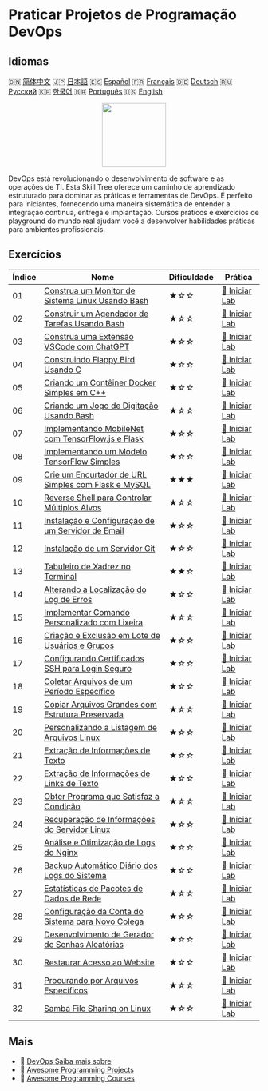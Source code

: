 # Praticar Projetos de Programação DevOps

## Idiomas

🇨🇳 [简体中文](README_zh.md) 🇯🇵 [日本語](README_ja.md) 🇪🇸 [Español](README_es.md) 🇫🇷 [Français](README_fr.md) 🇩🇪 [Deutsch](README_de.md) 🇷🇺 [Русский](README_ru.md) 🇰🇷 [한국어](README_ko.md) 🇧🇷 [Português](README_pt.md) 🇺🇸 [English](README.md) 

<div align="center">
<img width="128px" src="https://file.labex.io/path/a3Od9y18p0bV.png">
</div>

DevOps está revolucionando o desenvolvimento de software e as operações de TI. Esta Skill Tree oferece um caminho de aprendizado estruturado para dominar as práticas e ferramentas de DevOps. É perfeito para iniciantes, fornecendo uma maneira sistemática de entender a integração contínua, entrega e implantação. Cursos práticos e exercícios de playground do mundo real ajudam você a desenvolver habilidades práticas para ambientes profissionais.

## Exercícios

|   Índice | Nome                                                                                                                                         | Dificuldade   | Prática                                                                                                 |
|----------|----------------------------------------------------------------------------------------------------------------------------------------------|---------------|---------------------------------------------------------------------------------------------------------|
|       01 | [Construa um Monitor de Sistema Linux Usando Bash](https://labex.io/pt/courses/project-build-a-linux-system-monitor-using-bash)              | ★☆☆           | [🚀 Iniciar Lab](https://labex.io/pt/courses/project-build-a-linux-system-monitor-using-bash)           |
|       02 | [Construir um Agendador de Tarefas Usando Bash](https://labex.io/pt/courses/project-build-a-task-scheduler-using-bash)                       | ★☆☆           | [🚀 Iniciar Lab](https://labex.io/pt/courses/project-build-a-task-scheduler-using-bash)                 |
|       03 | [Construa uma Extensão VSCode com ChatGPT](https://labex.io/pt/courses/project-build-an-vscode-extension-with-chatgpt)                       | ★☆☆           | [🚀 Iniciar Lab](https://labex.io/pt/courses/project-build-an-vscode-extension-with-chatgpt)            |
|       04 | [Construindo Flappy Bird Usando C](https://labex.io/pt/courses/project-building-flappy-bird-using-c)                                         | ★☆☆           | [🚀 Iniciar Lab](https://labex.io/pt/courses/project-building-flappy-bird-using-c)                      |
|       05 | [Criando um Contêiner Docker Simples em C++](https://labex.io/pt/courses/project-creating-a-simple-docker-container-in-cpp)                  | ★☆☆           | [🚀 Iniciar Lab](https://labex.io/pt/courses/project-creating-a-simple-docker-container-in-cpp)         |
|       06 | [Criando um Jogo de Digitação Usando Bash](https://labex.io/pt/courses/project-creating-a-typing-game-using-bash)                            | ★☆☆           | [🚀 Iniciar Lab](https://labex.io/pt/courses/project-creating-a-typing-game-using-bash)                 |
|       07 | [Implementando MobileNet com TensorFlow.js e Flask](https://labex.io/pt/courses/project-deploying-mobilenet-with-tensorflowjs-and-flask)     | ★☆☆           | [🚀 Iniciar Lab](https://labex.io/pt/courses/project-deploying-mobilenet-with-tensorflowjs-and-flask)   |
|       08 | [Implementando um Modelo TensorFlow Simples](https://labex.io/pt/courses/project-deploying-a-simple-tensorflow-model)                        | ★☆☆           | [🚀 Iniciar Lab](https://labex.io/pt/courses/project-deploying-a-simple-tensorflow-model)               |
|       09 | [Crie um Encurtador de URL Simples com Flask e MySQL](https://labex.io/pt/courses/project-build-a-simple-url-shortener-with-flask-and-mysql) | ★★★           | [🚀 Iniciar Lab](https://labex.io/pt/courses/project-build-a-simple-url-shortener-with-flask-and-mysql) |
|       10 | [Reverse Shell para Controlar Múltiplos Alvos](https://labex.io/pt/courses/project-reverse-shell-to-control-multiple-targets)                | ★☆☆           | [🚀 Iniciar Lab](https://labex.io/pt/courses/project-reverse-shell-to-control-multiple-targets)         |
|       11 | [Instalação e Configuração de um Servidor de Email](https://labex.io/pt/courses/project-installing-and-configuring-a-mail-server)            | ★☆☆           | [🚀 Iniciar Lab](https://labex.io/pt/courses/project-installing-and-configuring-a-mail-server)          |
|       12 | [Instalação de um Servidor Git](https://labex.io/pt/courses/project-installing-a-git-server)                                                 | ★☆☆           | [🚀 Iniciar Lab](https://labex.io/pt/courses/project-installing-a-git-server)                           |
|       13 | [Tabuleiro de Xadrez no Terminal](https://labex.io/pt/courses/project-chess-board-in-terminal)                                               | ★★☆           | [🚀 Iniciar Lab](https://labex.io/pt/courses/project-chess-board-in-terminal)                           |
|       14 | [Alterando a Localização do Log de Erros](https://labex.io/pt/courses/project-changing-the-error-log-location)                               | ★☆☆           | [🚀 Iniciar Lab](https://labex.io/pt/courses/project-changing-the-error-log-location)                   |
|       15 | [Implementar Comando Personalizado com Lixeira](https://labex.io/pt/courses/project-avoid-accidental-deletion)                               | ★☆☆           | [🚀 Iniciar Lab](https://labex.io/pt/courses/project-avoid-accidental-deletion)                         |
|       16 | [Criação e Exclusão em Lote de Usuários e Grupos](https://labex.io/pt/courses/project-bulk-creation-and-deletion-of-users-and-groups)        | ★☆☆           | [🚀 Iniciar Lab](https://labex.io/pt/courses/project-bulk-creation-and-deletion-of-users-and-groups)    |
|       17 | [Configurando Certificados SSH para Login Seguro](https://labex.io/pt/courses/project-certificate-configuration)                             | ★☆☆           | [🚀 Iniciar Lab](https://labex.io/pt/courses/project-certificate-configuration)                         |
|       18 | [Coletar Arquivos de um Período Específico](https://labex.io/pt/courses/project-collect-files-from-specified-time)                           | ★☆☆           | [🚀 Iniciar Lab](https://labex.io/pt/courses/project-collect-files-from-specified-time)                 |
|       19 | [Copiar Arquivos Grandes com Estrutura Preservada](https://labex.io/pt/courses/project-copy-specified-files)                                 | ★☆☆           | [🚀 Iniciar Lab](https://labex.io/pt/courses/project-copy-specified-files)                              |
|       20 | [Personalizando a Listagem de Arquivos Linux](https://labex.io/pt/courses/project-directory-size)                                            | ★☆☆           | [🚀 Iniciar Lab](https://labex.io/pt/courses/project-directory-size)                                    |
|       21 | [Extração de Informações de Texto](https://labex.io/pt/courses/project-extracting-information-from-text)                                     | ★☆☆           | [🚀 Iniciar Lab](https://labex.io/pt/courses/project-extracting-information-from-text)                  |
|       22 | [Extração de Informações de Links de Texto](https://labex.io/pt/courses/project-extracting-link-information-from-text)                       | ★☆☆           | [🚀 Iniciar Lab](https://labex.io/pt/courses/project-extracting-link-information-from-text)             |
|       23 | [Obter Programa que Satisfaz a Condição](https://labex.io/pt/courses/project-get-program-that-satisfies-the-condition)                       | ★☆☆           | [🚀 Iniciar Lab](https://labex.io/pt/courses/project-get-program-that-satisfies-the-condition)          |
|       24 | [Recuperação de Informações do Servidor Linux](https://labex.io/pt/courses/project-get-system-information)                                   | ★☆☆           | [🚀 Iniciar Lab](https://labex.io/pt/courses/project-get-system-information)                            |
|       25 | [Análise e Otimização de Logs do Nginx](https://labex.io/pt/courses/project-log-analysis)                                                    | ★☆☆           | [🚀 Iniciar Lab](https://labex.io/pt/courses/project-log-analysis)                                      |
|       26 | [Backup Automático Diário dos Logs do Sistema](https://labex.io/pt/courses/project-log-backup)                                               | ★☆☆           | [🚀 Iniciar Lab](https://labex.io/pt/courses/project-log-backup)                                        |
|       27 | [Estatísticas de Pacotes de Dados de Rede](https://labex.io/pt/courses/project-network-data-packet-statistics)                               | ★☆☆           | [🚀 Iniciar Lab](https://labex.io/pt/courses/project-network-data-packet-statistics)                    |
|       28 | [Configuração da Conta do Sistema para Novo Colega](https://labex.io/pt/courses/project-new-colleague-system-account-setup)                  | ★☆☆           | [🚀 Iniciar Lab](https://labex.io/pt/courses/project-new-colleague-system-account-setup)                |
|       29 | [Desenvolvimento de Gerador de Senhas Aleatórias](https://labex.io/pt/courses/project-password-generator)                                    | ★☆☆           | [🚀 Iniciar Lab](https://labex.io/pt/courses/project-password-generator)                                |
|       30 | [Restaurar Acesso ao Website](https://labex.io/pt/courses/project-restore-access-to-website)                                                 | ★☆☆           | [🚀 Iniciar Lab](https://labex.io/pt/courses/project-restore-access-to-website)                         |
|       31 | [Procurando por Arquivos Específicos](https://labex.io/pt/courses/project-searching-for-specific-files)                                      | ★☆☆           | [🚀 Iniciar Lab](https://labex.io/pt/courses/project-searching-for-specific-files)                      |
|       32 | [Samba File Sharing on Linux](https://labex.io/pt/courses/project-samba-file-sharing-on-linux)                                               | ★☆☆           | [🚀 Iniciar Lab](https://labex.io/pt/courses/project-samba-file-sharing-on-linux)                       |

## Mais

- 🔗 [DevOps Saiba mais sobre](https://labex.io/pt/skilltrees/devops)
- 🔗 [Awesome Programming Projects](https://github.com/labex-labs/awesome-programming-projects)
- 🔗 [Awesome Programming Courses](https://github.com/labex-labs/awesome-programming-courses)

